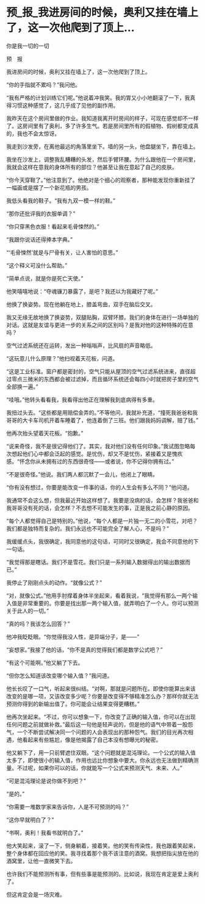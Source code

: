 # 预_报_我进房间的时候，奥利又挂在墙上了，这一次他爬到了顶上...

你是我一切的一切

预　报

我进房间的时候，奥利又挂在墙上了，这一次他爬到了顶上。

“你的手指就不累吗？”我问他。

“我有严格的计划训练它们呢。”他说着冲我笑。我的胃又小小地翻滚了一下，我真得习惯这种感觉了，这几乎成了见他的副作用。

我昨天在这个房间里做的作业。我知道我离开时房间的样子，可现在感觉却不一样了。这房间里有了奥利，多了许多生气。若是房间里所有的假植物、假树都变成真的，我也不会太惊讶。

我走到沙发旁，在离他最远的角落里坐下。墙的另一头，他盘腿坐下，靠在墙上。

我坐在沙发上，调整我乱糟糟的头发，然后手臂环腰。为什么跟他在一个房间里，我就会这样在意我的身体所有的部位？他甚至让我在意起了自己的皮肤。

“你今天穿鞋了。”他注意到了。他绝对是个细心的观察者，那种能发现你重新挂了一幅画或是摆了一个新花瓶的男孩。

我低头看我的鞋子。“我有九双一模一样的鞋。”

“那你还批评我的衣服单调？”

“你只穿黑色衣服！看起来毛骨悚然的。”

“我跟你说话还得捧本字典。”

“‘毛骨悚然’就是与尸骨有关，让人害怕的意思。”

“这个释义可没什么帮助。”

“简单点说，就是你是死亡天使。”

他笑嘻嘻地说：“夺魂镰刀暴露了，是吧？我还以为我藏好了呢。”

他换了换姿势。现在他躺在地上，膝盖弯曲，双手在脑后交叉。

我又无缘无故地换了换姿势，双腿贴胸，双臂环膝。我们的身体在进行一场单独的对话。这就是友谊与更进一步的关系之间的区别吗？是我对他的这种特殊的在意吗？

空气过滤系统还在运转，发出一种嗡嗡声，比风扇的声音略低。

“这玩意儿什么原理？”他扫视着天花板，问道。

“这是工业标准。窗户都是密封的，空气只能从屋顶的空气过滤系统进来，直径超过零点三微米的东西都会被过滤掉，而且循环系统还会每四小时就把房子里的空气全部换一遍。”

“哇哦。”他转头看看我，我看得出他正在理解我到底病得有多重。

我扭过头去。“这些都是用赔偿金弄的。”不等他问，我就补充道，“撞死我爸爸和我哥哥的大卡车司机开着车睡着了，他连着倒了三班。他们跟我妈妈调解，赔了钱。”

他再次抬头望着天花板。“抱歉。”

“说来奇怪，我不是很记得他们了。其实，我对他们没有任何印象。”我试图忽略每次想起他们心中都会泛起的感觉。是忧伤，却又不是忧伤，紧接着又是愧疚感。“怀念你从未拥有过的东西很奇怪——或者说，你不记得你拥有过。”

“不是很奇怪。”他说。我们两人都沉默了一会儿，他闭上了眼睛。

“你有没有想过，你要是能改变一件事的话，你的人生会有多么不同？”他问道。

我通常不会这么想，但我最近开始这样想了。我要是没病的话，会怎样？我爸爸和我哥哥没有死的话，会怎样？不去想不可能发生的事，正是我之前心静的原因。

“每个人都觉得自己是特别的。”他说，“每个人都是一片独一无二的小雪花，对吧？我们都是独特而复杂的。我们永远也不可能完全了解人心，不是吗？”

我缓缓点头，我很确定，我同意他的这句话，可同时又很确定，我会不同意他的下一句话。

“我觉得那是瞎话。我们不是雪花。我们只是一系列输入数据得出的输出数据而已。”

我停止了刚刚点头的动作。“就像公式？”

“对，就像公式。”他用手肘撑着身体半坐起来，看着我说，“我觉得有那么一两个输入值是非常重要的。你要是找出那一两个输入值，就弄明白了一个人。你可以预测关于此人的一切。”

“真的吗？我该怎么回答？”

他冲我眨眨眼。“你觉得我没人性，是异端分子，是——”

“妄想家。”我接了他的话，“你不是真的觉得我们都是数学公式吧？”

“有这个可能啊。”他又躺了下去。

“但你怎么知道该改变哪个输入值？”我问道。

他长长叹了一口气，听起来很纠结。“对啊，那就是问题所在。即使你能算出来该改变的是哪一项，又该改变多少呢？你要是改变得不够精准怎么办？那样你就无法预测你得到的新输出值了。你可能会让结果变得更糟糕。”

他再次坐起来。“不过，你可以想象一下，你改变了正确的输入值，你可以在出现任何问题之前就做补救。”最后这一句他是轻声说的，但是他的语气中带着一股怨气，一个不断尝试解决同一个问题的人会表现出的那种怨气。我们的目光再次相遇，他看起来有些尴尬，像是他揭露了自己本没有想曝光的秘密。

他又躺下了，用一只前臂遮住双眼。“这个问题就是混沌理论。一个公式的输入值太多了，即使很小的输入值，作用也远比你想象中要大。你永远也无法做到精确测量。不过呢，如果你可以的话，你就能写一个公式来预测天气、未来、人。”

“可是混沌理论是说你做不到吧？”

“是的。”

“你需要一堆数学家来告诉你，人是不可预测的吗？”

“这你早就明白了？”

“书啊，奥利！我看书就明白了。”

他大笑起来，滚了一下，侧身躺着，接着笑。他的笑有传染性，我也跟着笑起来，整个身体都在回应他的笑。我寻找着那个我不该注意的酒窝。我想把指尖放在他的酒窝里，让他一直微笑下去。

也许我们不能预测所有事，但有些事是能预测的。比如说，我现在肯定是爱上奥利了。

但这肯定会是一场灾难。